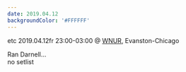 ```yaml
---
date: 2019.04.12
backgroundColor: '#FFFFFF'
---
```


etc 2019.04.12fr 23:00-03:00 @ [WNUR](http://www.wnur.org/), Evanston-Chicago  

Ran Darnell...  
no setlist